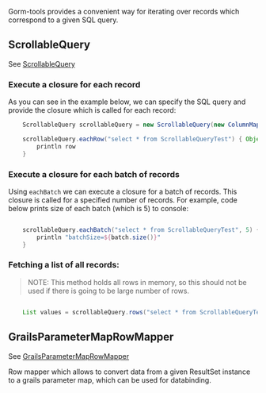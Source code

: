 Gorm-tools provides a convenient way for iterating over records which correspond to a given SQL query.

## ScrollableQuery
See [ScrollableQuery](https://github.com/yakworks/gorm-tools/blob/master/plugin/src/main/groovy/gorm/tools/jdbc/ScrollableQuery.groovy)

### Execute a closure for each record

As you can see in the example below, we can specify the SQL query and provide the closure which is called for each record:

```groovy
    ScrollableQuery scrollableQuery = new ScrollableQuery(new ColumnMapRowMapper(), dataSource, 50)

    scrollableQuery.eachRow("select * from ScrollableQueryTest") { Object row ->
        println row
    }
```

### Execute a closure for each batch of records

Using ```eachBatch``` we can execute a closure for a batch of records.
This closure is called for a specified number of records. For example, code below prints size of each batch
(which is 5) to console:

```groovy

    scrollableQuery.eachBatch("select * from ScrollableQueryTest", 5) { List batch ->
        println "batchSize=${batch.size()}"
    }

```

### Fetching a list of all records:

> NOTE: This method holds all rows in memory, so this should not be used if there is going to be large number of rows.

```groovy

    List values = scrollableQuery.rows("select * from ScrollableQueryTest where value='test'")

```

## GrailsParameterMapRowMapper

See [GrailsParameterMapRowMapper](https://github.com/yakworks/gorm-tools/blob/master/plugin/src/main/groovy/gorm/tools/jdbc/GrailsParameterMapRowMapper.groovy)

Row mapper which allows to convert data from a given ResultSet instance
to a grails parameter map, which can be used for databinding.